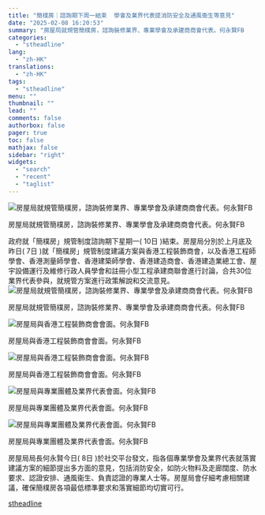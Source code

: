 ```yaml
---
title: "簡樸房｜諮詢期下周一結束  學會及業界代表提消防安全及通風衞生等意見"
date: "2025-02-08 16:20:53"
summary: "房屋局就規管簡樸房，諮詢裝修業界、專業學會及承建商商會代表。何永賢FB       政府就「..."
categories:
  - "stheadline"
lang:
  - "zh-HK"
translations:
  - "zh-HK"
tags:
  - "stheadline"
menu: ""
thumbnail: ""
lead: ""
comments: false
authorbox: false
pager: true
toc: false
mathjax: false
sidebar: "right"
widgets:
  - "search"
  - "recent"
  - "taglist"
---
```


![房屋局就規管簡樸房，諮詢裝修業界、專業學會及承建商商會代表。何永賢FB](https://image.stheadline.com/f/680p0/0x0/100/none/c687b201f2fb0391995f3f546d0a0bc2/stheadline/inewsmedia/20250208/_2025020816122127435.jpg)

房屋局就規管簡樸房，諮詢裝修業界、專業學會及承建商商會代表。何永賢FB




政府就「簡樸房」規管制度諮詢期下星期一( 10日 )結束。房屋局分別於上月底及昨日( 7日 )就「簡樸房」規管制度建議方案與香港工程裝飾商會，以及香港工程師學會、香港測量師學會、香港建築師學會、香港建造商會、香港建造業總工會、屋宇設備運行及維修行政人員學會和註冊小型工程承建商聯會進行討論，合共30位業界代表參與，就規管方案進行政策解說和交流意見。
 ![房屋局就規管簡樸房，諮詢裝修業界、專業學會及承建商商會代表。何永賢FB](https://image.hkhl.hk/f/1024p0/0x0/100/none/cb522c7ae1624c59dc0cb53e1a336cd1/2025-02/475540769_592612060208497_2065563747026728480_n_0.jpg)


房屋局就規管簡樸房，諮詢裝修業界、專業學會及承建商商會代表。何永賢FB



 ![房屋局與香港工程裝飾商會會面。何永賢FB](https://image.hkhl.hk/f/1024p0/0x0/100/none/b69f0589925faf8d10eedb74b4cd876d/2025-02/476401397_592612113541825_6154072693791554689_n.jpg)


房屋局與香港工程裝飾商會會面。何永賢FB



 ![房屋局與香港工程裝飾商會會面。何永賢FB](https://image.hkhl.hk/f/1024p0/0x0/100/none/60d0ee8d0e3d24a0063c4d9481fd684f/2025-02/476123587_592612183541818_685512622459327946_n.jpg)


房屋局與香港工程裝飾商會會面。何永賢FB



 ![房屋局與專業團體及業界代表會面。何永賢FB](https://image.hkhl.hk/f/1024p0/0x0/100/none/34a72e8b2a33c6b511aaa13fd95c7d36/2025-02/475553059_592612333541803_226769486620549334_n.jpg)


房屋局與專業團體及業界代表會面。何永賢FB



 ![房屋局與專業團體及業界代表會面。何永賢FB](https://image.hkhl.hk/f/1024p0/0x0/100/none/d1b8fadf97d8da42cb1d927d782d708e/2025-02/475516729_592612100208493_1835707481355594857_n.jpg)


房屋局與專業團體及業界代表會面。何永賢FB




房屋局局長何永賢今日( 8日 )於社交平台發文，指各個專業學會及業界代表就落實建議方案的細節提出多方面的意見，包括消防安全，如防火物料及走廊闊度、防水要求、認證安排、通風衞生、負責認證的專業人士等。房屋局會仔細考慮相關建議，確保簡樸房各項最低標準要求和落實細節均切實可行。

[stheadline](https://std.stheadline.com/realtime/article/2051577/即時-港聞-簡樸房-諮詢期下周一結束-學會及業界代表提消防安全及通風衞生等意見)
